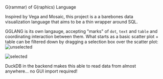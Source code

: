 G(rammar) of G(raphics) Language

Inspired by Vega and Mosaic, this project is a a barebones data visualization language that aims to be a thin wrapper around SQL.

GGLANG is its own langauge, accepting "marks" of `dot`, `text` and `table` and coordinating interaction between them. What starts as a basic scatter plot + table can be filtered down by dragging a selection box over the scatter plot:
![unselected](https://github.com/user-attachments/assets/a7926106-a964-4ea2-9430-a32c147aa171)

![selected](https://github.com/user-attachments/assets/227dc1d1-a485-4ef7-a02e-c16a8f7c820d)

DuckDB in the backend makes this able to read data from almost anywhere... no GUI import required!
